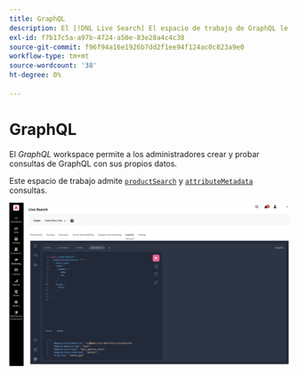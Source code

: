 ```yaml
---
title: GraphQL
description: El [!DNL Live Search] El espacio de trabajo de GraphQL le permite crear consultas con los datos activos.
exl-id: f7b17c5a-a97b-4724-a50e-83e28a4c4c38
source-git-commit: f96f94a16e1926b7dd2f1ee94f124ac0c823a9e0
workflow-type: tm+mt
source-wordcount: '38'
ht-degree: 0%

---
```


# GraphQL

El *GraphQL* workspace permite a los administradores crear y probar consultas de GraphQL con sus propios datos.

Este espacio de trabajo admite [`productSearch`](https://developer.adobe.com/commerce/services/graphql/live-search/product-search/) y [`attributeMetadata`](https://developer.adobe.com/commerce/services/graphql/live-search/attribute-metadata/) consultas.

![GraphQL Workspace](assets/graphql.png)
